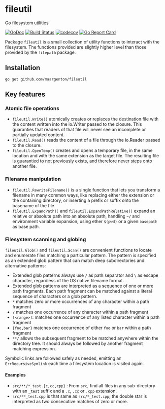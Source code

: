 # fileutil

Go filesystem utilities

[![GoDoc](https://godoc.org/github.com/maargenton/fileutil?status.svg)](https://godoc.org/github.com/maargenton/fileutil)
[![Build Status](https://travis-ci.org/maargenton/fileutil.svg?branch=master)](https://travis-ci.org/maargenton/fileutil)
[![codecov](https://codecov.io/gh/maargenton/fileutil/branch/master/graph/badge.svg)](https://codecov.io/gh/maargenton/fileutil)
[![Go Report Card](https://goreportcard.com/badge/github.com/maargenton/fileutil)](https://goreportcard.com/report/github.com/maargenton/fileutil)

Package `fileutil` is a small collection of utility functions to interact with
the filesystem. The functions provided are slightly higher level than those
provided by the `filepath` package.

## Installation

    go get github.com/maargenton/fileutil

## Key features

### Atomic file operations

- `fileutil.Write()` atomically creates or replaces the destination file with the content written into the io.Writer passed to the closure. This guaranties that readers of that file will never see an incomplete or partially updated content.
- `fileutil.Read()` reads the content of a file through the io.Reader passed to the closure.
- `fileutil.OpenTemp()` creates and opens a temporary file, in the same location
  and with the same extension as the target file. The resulting file is
  guarantied to not previously exists, and therefore never steps onto another
  file.

### Filename manipulation

- `fileutil.RewriteFilename()` is a single function that lets you transform a
  filename in many common ways, like replacing either the extension or the
  containing directory, or inserting a prefix or suffix onto the basename of the
  file.
- `fileutil.ExpandPath()` and `fileutil.ExpandPathRelative()` expand an relative
  or absolute path into an absolute path, handling `~/` and environment variable
  expansion, using ether `$(pwd)` or a given `basepath` as base path.

### Filesystem scanning and globing

`fileutil.Glob()` and `fileutil.Scan()` are convenient functions to locate and
enumerate files matching a particular pattern. The pattern is specified as an
extended glob pattern that can match deep subdirectories and alternative
patterns:

- Extended glob patterns always use `/` as path separator and `\` as escape
  character, regardless of the OS native filename format.
- Extended glob patterns are interpreted as a sequence of one or more path
  fragments. Each path fragment can be matched against a literal sequence of characters or a glob pattern.
- `*` matches zero or more occurrences of any character within a path fragment
- `?` matches one occurrence of any character within a path fragment
- `[<range>]`: matches one occurrence of any listed character within a path fragment
- `{foo,bar}` matches one occurrence of either `foo` or `bar` within a path fragment
- `**/` allows the subsequent fragment to be matched anywhere within the directory tree. It should always be followed by another fragment matching expression.

Symbolic links are followed safely as needed, emitting an `ErrRecursiveSymlink` each time a filesystem location is visited again.


#### Examples

- `src/**/*_test.{c,cc,cpp}` : From `src`, find all files in any sub-directory
  with an `_test` suffix and a `.c`, `.cc` or `.cpp` extension.
- `src/**_test.cpp` is that same as `src/*_test.cpp`; the double star is interpreted as two consecutive matches of zero or more.
